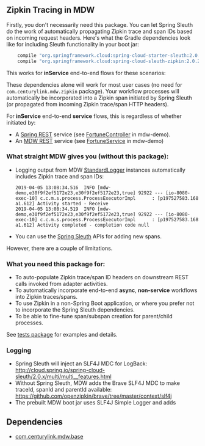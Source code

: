 ## Zipkin Tracing in MDW

Firstly, you don't necessarily need this package.  You can let Spring Sleuth do the work of automatically
propagating Zipkin trace and span IDs based on incoming request headers.  Here's what the Gradle dependencies
look like for including Sleuth functionality in your boot jar:

```gradle
    compile "org.springframework.cloud:spring-cloud-starter-sleuth:2.0.2.RELEASE"
    compile "org.springframework.cloud:spring-cloud-sleuth-zipkin:2.0.2.RELEASE"
```

This works for **inService** end-to-end flows for these scenarios:

These dependencies alone will work for most user cases (no need for `com.centurylink.mdw.zipkin` package).
Your workflow processes will automatically be incorporated into a Zipkin span initiated by Spring Sleuth
(or propagated from incoming Zipkin trace/span HTTP headers).

For **inService** end-to-end **service** flows, this is regardless of whether initiated by:
  - A [Spring REST](https://spring.io/guides/gs/rest-service/) service
    (see [FortuneController](https://github.com/CenturyLinkCloud/mdw-demo/blob/master/src/main/java/com/centurylink/mdwdemo/fortune/FortuneController.java) in mdw-demo).
  - An [MDW REST](http://centurylinkcloud.github.io/mdw/docs/guides/mdw-cookbook/#1-implement-a-rest-service) service
    (see [FortuneService](https://github.com/CenturyLinkCloud/mdw-demo/blob/master/assets/com/centurylink/mdw/zipkin/tests/FortuneService.java) in mdw-demo)

### What straight MDW gives you (without this package):
  - Logging output from MDW [StandardLogger](https://centurylinkcloud.github.io/mdw/docs/javadoc/com/centurylink/mdw/util/log/StandardLogger.html) instances
    automatically includes Zipkin trace and span IDs:
    ```
    2019-04-05 13:08:34.516  INFO [mdw-demo,e30f9f2ef5172e23,e30f9f2ef5172e23,true] 92922 --- [io-8080-exec-10] c.c.m.s.process.ProcessExecutorImpl      : [p197527583.168 a1.612] Activity started - Receive
    2019-04-05 13:08:34.519  INFO [mdw-demo,e30f9f2ef5172e23,e30f9f2ef5172e23,true] 92922 --- [io-8080-exec-10] c.c.m.s.process.ProcessExecutorImpl      : [p197527583.168 a1.612] Activity completed - completion code null
    ```
  - You can use the [Spring Sleuth](https://www.baeldung.com/spring-cloud-sleuth-single-application) APIs for
    adding new spans.

However, there are a couple of limitations.

### What you need this package for:
  - To auto-populate Zipkin trace/span ID headers on downstream REST calls invoked from adapter activities.
  - To automatically incorporate end-to-end **async**, **non-service** workflows into Zipkin traces/spans.
  - To use Zipkin in a non-Spring Boot application, or where you prefer not to incorporate the Spring Sleuth dependencies.
  - To be able to fine-tune span/subspan creation for parent/child processes.

See [tests package](https://github.com/CenturyLinkCloud/mdw-demo/tree/master/assets/com/centurylink/mdw/zipkin/tests)
for examples and details.

### Logging
  - Spring Sleuth will inject an SLF4J MDC for LogBack:
    http://cloud.spring.io/spring-cloud-sleuth/2.0.x/multi/multi__features.html
  - Without Spring Sleuth, MDW adds the Brave SLF4J MDC to make traceId, spanId and parentId available:
    https://github.com/openzipkin/brave/tree/master/context/slf4j
  - The prebuilt MDW boot jar uses SLF4J Simple Logger and adds
  
## Dependencies
  - [com.centurylink.mdw.base](https://github.com/CenturyLinkCloud/mdw/blob/master/mdw-workflow/assets/com/centurylink/mdw/base/readme.md)
  